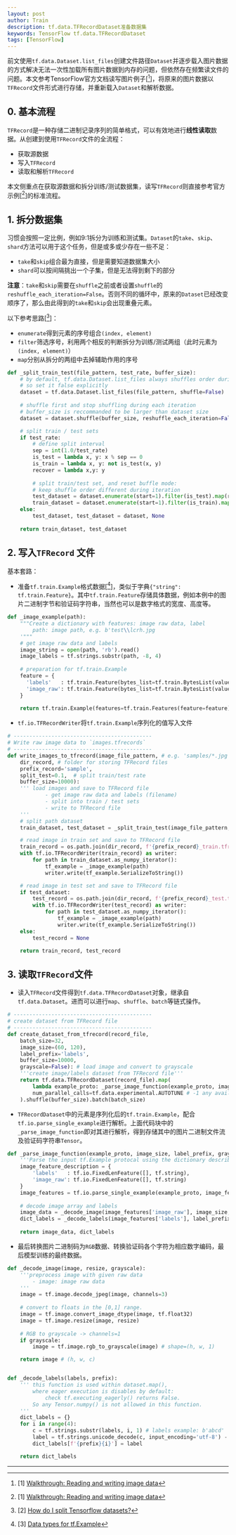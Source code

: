 ```yaml
---
layout: post
author: Train
description: tf.data.TFRecordDataset准备数据集
keywords: TensorFlow tf.data.TFRecordDataset
tags: [TensorFlow]
---
```


前文使用`tf.data.Dataset.list_files`创建文件路径`Dataset`并逐步载入图片数据的方式解决无法一次性加载所有图片数据到内存的问题，但依然存在频繁读文件的问题。本文参考TensorFlow官方文档读写图片例子[[^1]]，将原来的图片数据以`TFRecord`文件形式进行存储，并重新载入`Dataset`和解析数据。

## 0. 基本流程

`TFRecord`是一种存储二进制记录序列的简单格式，可以有效地进行**线性读取**数据。从创建到使用`TFRecord`文件的全流程：

- 获取源数据
- 写入`TFRecord`
- 读取和解析`TFRecord`

本文侧重点在获取源数据和拆分训练/测试数据集，读写`TFRecord`则直接参考官方示例[[^1]]的标准流程。


## 1. 拆分数据集

习惯会按照一定比例，例如9:1拆分为训练和测试集。`Dataset`的`take`、`skip`、`shard`方法可以用于这个任务，但是或多或少存在一些不足：

- `take`和`skip`组合最为直接，但是需要知道数据集大小
- `shard`可以按间隔挑出一个子集，但是无法得到剩下的部分

**注意**：`take`和`skip`需要在`shuffle`之前或者设置`shuffle`的`reshuffle_each_iteration=False`。否则不同的循环中，原来的`Dataset`已经改变顺序了，那么由此得到的`take`和`skip`会出现重叠元素。


以下参考思路[[^2]]：

- `enumerate`得到元素的序号组合`(index, element)`
- `filter`筛选序号，利用两个相反的判断拆分为训练/测试两组（此时元素为`(index, element)`）
- `map`分别从拆分的两组中去掉辅助作用的序号


```python
def _split_train_test(file_pattern, test_rate, buffer_size):
    # by default, tf.data.Dataset.list_files always shuffles order during iteration
    # so set it false explicitly
    dataset = tf.data.Dataset.list_files(file_pattern, shuffle=False)
    
    # shuffle first and stop shuffling during each iteration
    # buffer_size is reccommanded to be larger than dataset size
    dataset = dataset.shuffle(buffer_size, reshuffle_each_iteration=False)

    # split train / test sets
    if test_rate:
        # define split interval
        sep = int(1.0/test_rate)
        is_test = lambda x, y: x % sep == 0
        is_train = lambda x, y: not is_test(x, y)
        recover = lambda x,y: y
        
        # split train/test set, and reset buffle mode: 
        # keep shuffle order different during iteration
        test_dataset = dataset.enumerate(start=1).filter(is_test).map(recover)
        train_dataset = dataset.enumerate(start=1).filter(is_train).map(recover)
    else:
        test_dataset, test_dataset = dataset, None
    
    return train_dataset, test_dataset
```


## 2. 写入`TFRecord` 文件

基本套路：

- 准备`tf.train.Example`格式数据[[^3]]，类似于字典`{"string": tf.train.Feature}`。其中`tf.train.Feature`存储具体数据，例如本例中的图片二进制字节和验证码字符串，当然也可以是数字格式的宽度、高度等。

```python
def _image_example(path):
    """Create a dictionary with features: image raw data, label
        path: image path, e.g. b'test\\lcrh.jpg
    '"""
    # get image raw data and labels
    image_string = open(path, 'rb').read()
    image_labels = tf.strings.substr(path, -8, 4)
    
    # preparation for tf.train.Example
    feature = {
      'labels'   : tf.train.Feature(bytes_list=tf.train.BytesList(value=[image_labels.numpy()])),
      'image_raw': tf.train.Feature(bytes_list=tf.train.BytesList(value=[image_string]))
    }
    
    return tf.train.Example(features=tf.train.Features(feature=feature))
```

- `tf.io.TFRecordWriter`将`tf.train.Example`序列化的值写入文件

```python
# --------------------------------------------
# Write raw image data to `images.tfrecords`
# --------------------------------------------
def write_images_to_tfrecord(image_file_pattern, # e.g. 'samples/*.jpg'
    dir_record, # folder for storing TFRecord files
    prefix_record='sample',
    split_test=0.1,  # split train/test rate
    buffer_size=10000):
    ''' load images and save to TFRecord file
            - get image raw data and labels (filename)
            - split into train / test sets
            - write to TFRecord file
    '''
    # split path dataset
    train_dataset, test_dataset = _split_train_test(image_file_pattern, split_test, buffer_size)

    # read image in train set and save to TFRecord file
    train_record = os.path.join(dir_record, f'{prefix_record}_train.tfrecords')
    with tf.io.TFRecordWriter(train_record) as writer:
        for path in train_dataset.as_numpy_iterator():
            tf_example = _image_example(path)
            writer.write(tf_example.SerializeToString())

    # read image in test set and save to TFRecord file
    if test_dataset:
        test_record = os.path.join(dir_record, f'{prefix_record}_test.tfrecords')
        with tf.io.TFRecordWriter(test_record) as writer:
            for path in test_dataset.as_numpy_iterator():
                tf_example = _image_example(path)
                writer.write(tf_example.SerializeToString())
    else:
        test_record = None

    return train_record, test_record
```


## 3. 读取`TFRecord`文件

- 读入`TFRecord`文件得到`tf.data.TFRecordDataset`对象，继承自`tf.data.Dataset`。进而可以进行`map`、`shuffle`、`batch`等链式操作。

```python
# --------------------------------------------
# create dataset from TFRecord file
# --------------------------------------------
def create_dataset_from_tfrecord(record_file, 
    batch_size=32, 
    image_size=(60, 120), 
    label_prefix='labels',
    buffer_size=10000,
    grayscale=False): # load image and convert to grayscale
    '''create image/labels dataset from TFRecord file'''          
    return tf.data.TFRecordDataset(record_file).map(
        lambda example_proto: _parse_image_function(example_proto, image_size, label_prefix, grayscale),
        num_parallel_calls=tf.data.experimental.AUTOTUNE # -1 any available CPUs
    ).shuffle(buffer_size).batch(batch_size)
```

- `TFRecordDataset`中的元素是序列化后的`tf.train.Example`，配合`tf.io.parse_single_example`进行解析。上面代码块中的`_parse_image_function`即对其进行解析，得到存储其中的图片二进制文件流及验证码字符串`Tensor`。

```python
def _parse_image_function(example_proto, image_size, label_prefix, grayscale):
    '''Parse the input tf.Example protocal using the dictionary describing the features'''
    image_feature_description = {
        'labels'   : tf.io.FixedLenFeature([], tf.string),
        'image_raw': tf.io.FixedLenFeature([], tf.string)
    }
    image_features = tf.io.parse_single_example(example_proto, image_feature_description)
    
    # decode image array and labels
    image_data = _decode_image(image_features['image_raw'], image_size, grayscale)
    dict_labels = _decode_labels(image_features['labels'], label_prefix)
    
    return image_data, dict_labels
```

- 最后转换图片二进制码为`RGB`数据、转换验证码各个字符为相应数字编码，最后模型训练的最终数据。

```python
def _decode_image(image, resize, grayscale):
    '''preprocess image with given raw data
        - image: image raw data
    '''
    image = tf.image.decode_jpeg(image, channels=3)
    
    # convert to floats in the [0,1] range.
    image = tf.image.convert_image_dtype(image, tf.float32)
    image = tf.image.resize(image, resize)
    
    # RGB to grayscale -> channels=1
    if grayscale:
        image = tf.image.rgb_to_grayscale(image) # shape=(h, w, 1)

    return image # (h, w, c)


def _decode_labels(labels, prefix):
    ''' this function is used within dataset.map(), 
        where eager execution is disables by default:
            check tf.executing_eagerly() returns False.
        So any Tensor.numpy() is not allowed in this function.
    '''
    dict_labels = {}
    for i in range(4):
        c = tf.strings.substr(labels, i, 1) # labels example: b'abcd'
        label = tf.strings.unicode_decode(c, input_encoding='utf-8') - ord('a')
        dict_labels[f'{prefix}{i}'] = label

    return dict_labels
```

---

[^1]: [1] [Walkthrough: Reading and writing image data](https://tensorflow.google.cn/tutorials/load_data/tfrecord#walkthrough_reading_and_writing_image_data)
[^2]: [2] [How do I split Tensorflow datasets?](https://stackoverflow.com/questions/51125266/how-do-i-split-tensorflow-datasets/51126863#51126863)
[^3]: [3] [Data types for tf.Example](https://tensorflow.google.cn/tutorials/load_data/tfrecord#tfexample)
